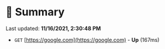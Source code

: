 # 📖 Summary
Last updated: **11/16/2021, 2:30:48 PM**

- `GET` [https://google.com](https://google.com) - **Up** (167ms)
